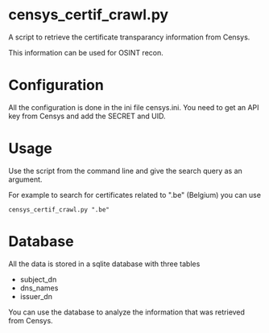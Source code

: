 # censys_certif_crawl.py

A script to retrieve the certificate transparancy information from Censys.

This information can be used for OSINT recon.

# Configuration

All the configuration is done in the ini file censys.ini. You need to get an API key from Censys and add the SECRET and UID.

# Usage

Use the script from the command line and give the search query as an argument.

For example to search for certificates related to ".be" (Belgium) you can use

```
censys_certif_crawl.py ".be"
```

# Database

All the data is stored in a sqlite database with three tables
- subject_dn
- dns_names
- issuer_dn

You can use the database to analyze the information that was retrieved from Censys.
